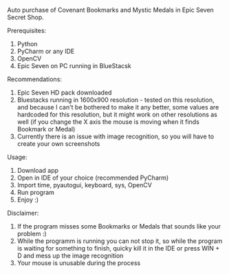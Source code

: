 Auto purchase of Covenant Bookmarks and Mystic Medals in Epic Seven Secret Shop.

Prerequisites:
  1. Python
  2. PyCharm or any IDE
  3. OpenCV
  4. Epic Seven on PC running in BlueStacsk
  
Recommendations:
  1. Epic Seven HD pack downloaded
  2. Bluestacks running in 1600x900 resolution
    - tested on this resolution, and because I can't be bothered to make it any better, some values are hardcoded for this resolution, but it might work on other resolutions as well (if you change the X axis the mouse is moving when it finds Bookmark or Medal)
  3. Currently there is an issue with image recognition, so you will have to create your own screenshots
    
Usage:
  1. Download app
  2. Open in IDE of your choice (recommended PyCharm)
  3. Import time, pyautogui, keyboard, sys, OpenCV
  4. Run program
  5. Enjoy :)
  
Disclaimer:
  1. If the program misses some Bookmarks or Medals that sounds like your problem :)
  2. While the programm is running you can not stop it, so while the program is waiting for something to finish, quicky kill it in the IDE or press WIN + D and mess up the image recognition
  3. Your mouse is unusable during the process
